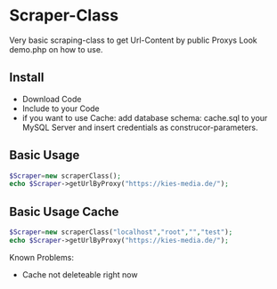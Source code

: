 # Scraper-Class
Very basic scraping-class to get Url-Content by  public Proxys
Look demo.php on how to use.

## Install
+ Download Code
+ Include to your Code
+ if you want to use Cache: add database schema: cache.sql to your MySQL Server and insert credentials as construcor-parameters.

## Basic Usage
```php
$Scraper=new scraperClass();
echo $Scraper->getUrlByProxy("https://kies-media.de/");
```
## Basic Usage Cache
```php
$Scraper=new scraperClass("localhost","root","","test");
echo $Scraper->getUrlByProxy("https://kies-media.de/");
```

Known Problems:
* Cache not deleteable right now
